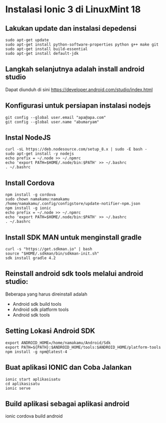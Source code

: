 # Instalasi Ionic 3 di LinuxMint 18

## Lakukan update dan instalasi depedensi

```
sudo apt-get update
sudo apt-get install python-software-properties python g++ make git
sudo apt-get install build-essential
sudo apt-get install default-jdk
```

## Langkah selanjutnya adalah install android studio
Dapat diunduh di sini https://developer.android.com/studio/index.html

## Konfigurasi untuk persiapan instalasi nodejs
```
git config --global user.email "apa@apa.com"
git config --global user.name "abumaryam"
```

## Instal NodeJS
```
curl -sL https://deb.nodesource.com/setup_8.x | sudo -E bash -
sudo apt-get install -y nodejs
echo prefix = ~/.node >> ~/.npmrc
echo 'export PATH=$HOME/.node/bin:$PATH' >> ~/.bashrc
. ~/.bashrc
```

## Install Cordova
```
npm install -g cordova
sudo chown namakamu:namakamu /home/namakamu/.config/configstore/update-notifier-npm.json
npm install -g ionic
echo prefix = ~/.node >> ~/.npmrc
echo 'export PATH=$HOME/.node/bin:$PATH' >> ~/.bashrc
. ~/.bashrc

```

## Install SDK MAN untuk menginstall gradle
```
curl -s "https://get.sdkman.io" | bash
source "$HOME/.sdkman/bin/sdkman-init.sh"
sdk install gradle 4.2
```

## Reinstall android sdk tools melalui android studio:
Beberapa yang harus direinstall adalah
- Android sdk build tools
- Android sdk platform tools
- Android sdk tools

## Setting Lokasi Android SDK
```
export ANDROID_HOME=/home/namakamu/Android/Sdk
export PATH=${PATH}:$ANDROID_HOME/tools:$ANDROID_HOME/platform-tools
npm install -g npm@latest-4
```

## Buat aplikasi IONIC dan Coba Jalankan
```
ionic start aplikasisatu
cd aplikasisatu
ionic serve
```

## Build aplikasi sebagai aplikasi android
ionic cordova build android